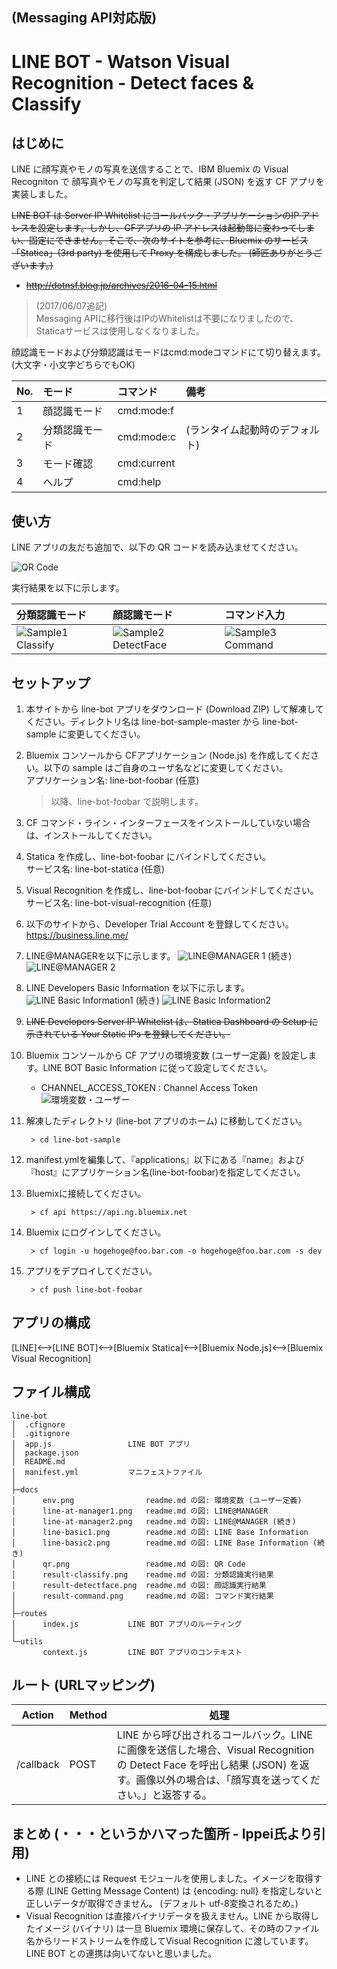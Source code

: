 ## (Messaging API対応版)
# LINE BOT - Watson Visual Recognition - Detect faces & Classify

## はじめに  
LINE に顔写真やモノの写真を送信することで、IBM Bluemix の Visual Recogniton で 顔写真やモノの写真を判定して結果 (JSON) を返す CF アプリを実装しました。

~~LINE BOT は Server IP Whitelist にコールバック・アプリケーションのIP アドレスを設定します。しかし、CFアプリの IP アドレスは起動毎に変わってしまい、固定にできません。そこで、次のサイトを参考に、Bluemix のサービス「Statica」(3rd party) を使用して Proxy を構成しました。 (師匠ありがとうございます。)~~

- ~~http://dotnsf.blog.jp/archives/2016-04-15.html~~

>(2017/06/07追記)  
Messaging APIに移行後はIPのWhitelistは不要になりましたので、Staticaサービスは使用しなくなりました。  

顔認識モードおよび分類認識はモードはcmd:modeコマンドにて切り替えます。
(大文字・小文字どちらでもOK)

|No.|モード|コマンド|備考|
|:--|:-----|:-------|:---|
|1|顔認識モード|cmd:mode:f||
|2| 分類認識モード|cmd:mode:c|(ランタイム起動時のデフォルト)|
|3|モード確認|cmd:current||
|4|ヘルプ|cmd:help||


## 使い方
LINE アプリの友だち追加で、以下の QR コードを読み込ませてください。  

![QR Code](docs/qr.png)  

実行結果を以下に示します。

|分類認識モード|顔認識モード|コマンド入力|
|:-------------|:-------------|:-------------|
|![Sample1 Classify](docs/result-classify.png)|![Sample2 DetectFace](docs/result-detectface.png)|![Sample3 Command](docs/result-command.png)|  

## セットアップ  
1. 本サイトから line-bot アプリをダウンロード (Download ZIP) して解凍してください。ディレクトリ名は line-bot-sample-master から line-bot-sample に変更してください。

1. Bluemix コンソールから CFアプリケーション (Node.js) を作成してください。以下の sample はご自身のユーザ名などに変更してください。  
アプリケーション名: line-bot-foobar (任意)  

    > 以降、line-bot-foobar で説明します。


1. CF コマンド・ライン・インターフェースをインストールしていない場合は、インストールしてください。

1. Statica を作成し、line-bot-foobar にバインドしてください。  
サービス名: line-bot-statica (任意)  

1. Visual Recognition を作成し、line-bot-foobar にバインドしてください。  
サービス名: line-bot-visual-recognition (任意)  

1. 以下のサイトから、Developer Trial Account を登録してください。  
https://business.line.me/

1. LINE@MANAGERを以下に示します。
![LINE@MANAGER 1](docs/line-at-manager1.png)
(続き)
![LINE@MANAGER 2](docs/line-at-manager2.png)

1. LINE Developers Basic Information を以下に示します。
![LINE Basic Information1](docs/line-basic1.png)
(続き)
![LINE Basic Information2](docs/line-basic2.png)

1. ~~LINE Developers Server IP Whitelist は、Statica Dashboard の Setup に示されている Your Static IPs を登録してください。~~  

1. Bluemix コンソールから CF アプリの環境変数 (ユーザー定義) を設定します。LINE BOT Basic Information に従って設定してください。
    - CHANNEL_ACCESS_TOKEN : Channel Access Token
    ![環境変数・ユーザー](docs/env.png)  

1. 解凍したディレクトリ (line-bot アプリのホーム) に移動してください。

        > cd line-bot-sample

1. manifest.ymlを編集して、『applications』以下にある『name』および『host』にアプリケーション名(line-bot-foobar)を指定してください。

1. Bluemixに接続してください。

        > cf api https://api.ng.bluemix.net
    

1. Bluemix にログインしてください。

        > cf login -u hogehoge@foo.bar.com -o hogehoge@foo.bar.com -s dev

1. アプリをデプロイしてください。

        > cf push line-bot-foobar

## アプリの構成

[LINE]<-->[LINE BOT]<-->[Bluemix Statica]<-->[Bluemix Node.js]<-->[Bluemix Visual Recognition]

## ファイル構成  
    line-bot
    │  .cfignore
    │  .gitignore
    │  app.js                 LINE BOT アプリ
    │  package.json
    │  README.md
    │  manifest.yml           マニフェストファイル
    │  
    ├─docs
    │      env.png                readme.md の図: 環境変数 (ユーザー定義)
    │      line-at-manager1.png   readme.md の図: LINE@MANAGER
    │      line-at-manager2.png   readme.md の図: LINE@MANAGER (続き)
    │      line-basic1.png        readme.md の図: LINE Base Information
    │      line-basic2.png        readme.md の図: LINE Base Information (続き)
    │      qr.png                 readme.md の図: QR Code
    │      result-classify.png    readme.md の図: 分類認識実行結果
    │      result-detectface.png  readme.md の図: 顔認識実行結果
    │      result-command.png     readme.md の図: コマンド実行結果
    │      
    ├─routes
    │      index.js           LINE BOT アプリのルーティング
    │      
    └─utils
           context.js         LINE BOT アプリのコンテキスト

## ルート (URLマッピング)  
|Action|Method|処理|
|---|-----------|-----------|
|/callback|POST|LINE から呼び出されるコールバック。LINEに画像を送信した場合、Visual Recognition の Detect Face を呼出し結果 (JSON) を返す。画像以外の場合は、「顔写真を送ってください。」と返答する。|

## まとめ (・・・というかハマった箇所 - Ippei氏より引用)
- LINE との接続には Request モジュールを使用しました。イメージを取得する際 (LINE Getting Message Content) は {encoding: null} を指定しないと正しいデータが取得できません。 (デフォルト utf-8変換されるため。)
- Visual Recognition は直接バイナリデータを扱えません。LINE から取得したイメージ (バイナリ) は一旦 Bluemix 環境に保存して、その時のファイル名からリードストリームを作成してVisual Recognition に渡しています。LINE BOT との連携は向いてないと思いました。 
